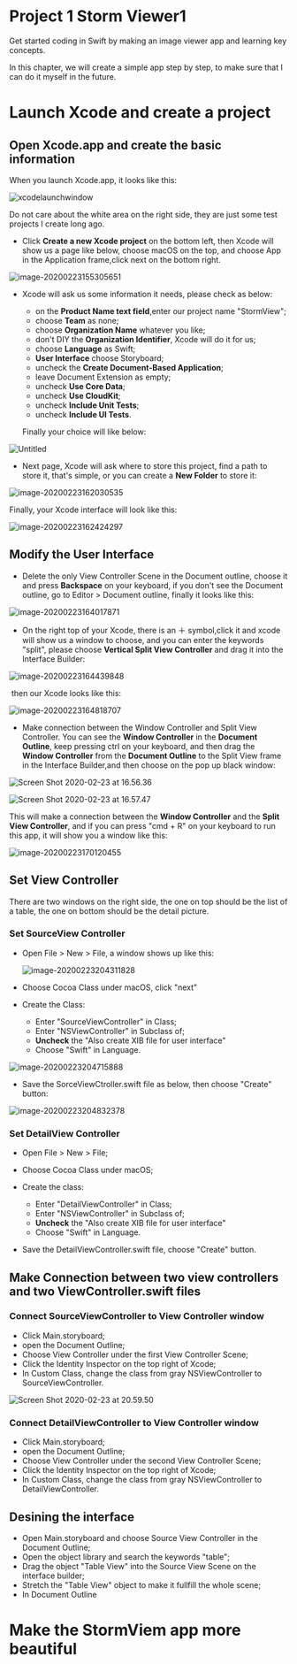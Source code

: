 # Project 1 Storm Viewer1

Get started coding in Swift by making an image viewer app and learning key concepts.

In this chapter, we will create a simple app step by step, to make sure that I can do it myself in the future.

# Launch Xcode and create a project

## Open Xcode.app and create the basic information

When you launch Xcode.app, it looks like this:

![xcodelaunchwindow](https://tva1.sinaimg.cn/large/0082zybpgy1gc6dr5y34tj30nk0ecmxx.jpg)

Do not care about the white area on the right side, they are just some test projects I create long ago.

- Click **Create a new Xcode project** on the bottom left, then Xcode will show us a page like below, choose macOS on the top, and choose App in the Application frame,click next on the bottom right.

![image-20200223155305651](https://tva1.sinaimg.cn/large/0082zybpgy1gc6dyok2a5j30ts0jrjw2.jpg) 

- Xcode will ask us some information it needs, please check as below:

  - on the **Product Name text field**,enter our project name "StormView"; 
  - choose **Team** as none;
  - choose **Organization Name** whatever you like;
  - don't DIY the **Organization Identifier**, Xcode will do it for us;
  - choose **Language** as Swift;
  - **User Interface** choose Storyboard;
  - uncheck the **Create Document-Based Application**;
  - leave Document Extension as empty;
  - uncheck **Use Core Data**;
  - uncheck **Use CloudKit**;
  - uncheck **Include Unit Tests**;
  - uncheck **Include UI Tests**.

  Finally your choice will like below:

![Untitled](https://tva1.sinaimg.cn/large/0082zybpgy1gc6enhylcqj30sk0ijmyb.jpg)

- Next page, Xcode will ask where to store this project, find a path to store it, that's simple, or you can create a **New Folder** to store it:

![image-20200223162030535](https://tva1.sinaimg.cn/large/0082zybpgy1gc6er9bv1oj30sk0ijq43.jpg)

Finally, your Xcode interface will look like this:

![image-20200223162424297](https://tva1.sinaimg.cn/large/0082zybpgy1gc6evazge2j31g40tqacv.jpg)

## Modify the User Interface

- Delete the only View Controller Scene in the Document outline, choose it and press **Backspace** on your keyboard, if you don't see the Document outline, go to Editor > Document outline, finally it looks like this:

![image-20200223164017871](https://tva1.sinaimg.cn/large/0082zybpgy1gc6fbvc046j31ek0u0ju9.jpg)

- On the right top of your Xcode, there is an ＋ symbol,click it and xcode will show us a window to choose, and you can enter the keywords "split", please choose **Vertical Split View Controller** and drag it into the Interface Builder:

![image-20200223164439848](https://tva1.sinaimg.cn/large/0082zybpgy1gc6fge023kj30k70f2wf7.jpg)

​	then our Xcode looks like this:

![image-20200223164818707](https://tva1.sinaimg.cn/large/0082zybpgy1gc6fk6vq6gj31fg0u0n0u.jpg)

- Make connection between the Window Controller and Split View Controller. You can see the **Window Controller** in the **Document Outline**, keep pressing ctrl on your keyboard, and then drag the **Window Controller** from the **Document Outline** to the Split View frame in the Interface Builder,and then choose on the pop up black window:

![Screen Shot 2020-02-23 at 16.56.36](https://tva1.sinaimg.cn/large/0082zybpgy1gc6ftba4frj31z40u04du.jpg)

![Screen Shot 2020-02-23 at 16.57.47](https://tva1.sinaimg.cn/large/0082zybpgy1gc6fu8ni06j30f30bk0t4.jpg)

This will make a connection between the **Window Controller** and the **Split View Controller**, and if you can press "cmd + R" on your keyboard to run this app, it will show you a window like this:

![image-20200223170120455](https://tva1.sinaimg.cn/large/0082zybpgy1gc6fxpz5wuj30qx0au0sr.jpg)

## Set View Controller

There are two windows on the right side, the one on top should be the list of a table, the one on bottom should be the detail picture.

### Set SourceView Controller

- Open File > New > File, a window shows up like this:

  ![image-20200223204311828](https://tva1.sinaimg.cn/large/0082zybpgy1gc6mcljo43j311e0kmtb4.jpg)

- Choose Cocoa Class under macOS, click "next"
- Create the Class:
  - Enter "SourceViewController" in Class;
  - Enter "NSViewController" in Subclass of;
  - **Uncheck** the "Also create XIB file for user interface"
  - Choose "Swift" in Language.

![image-20200223204715888](https://tva1.sinaimg.cn/large/0082zybpgy1gc6mgtrtxxj311e0km765.jpg)

- Save the SorceViewCtroller.swift file as below, then choose "Create" button:

![image-20200223204832378](https://tva1.sinaimg.cn/large/0082zybpgy1gc6mi4jvvnj311e0kmtas.jpg)

### Set DetailView Controller

- Open File > New > File;
- Choose Cocoa Class under macOS;
- Create the class:
  - Enter "DetailViewController" in Class;
  - Enter "NSViewController" in Subclass of;
  - **Uncheck** the "Also create XIB file for user interface"
  - Choose "Swift" in Language.

- Save the DetailViewController.swift file, choose "Create" button.

## Make Connection between two view controllers and two ViewController.swift files

### Connect SourceViewController to View Controller window

- Click Main.storyboard;
- open the Document Outline;
- Choose View Controller under the first View Controller Scene;
- Click the Identity Inspector on the top right of Xcode;
- In Custom Class, change the class from gray NSViewController to SourceViewController.

![Screen Shot 2020-02-23 at 20.59.50](https://tva1.sinaimg.cn/large/0082zybpgy1gc6n6d536ij31ff0u0786.jpg)

### Connect DetailViewController to View Controller window

- Click Main.storyboard;
- open the Document Outline;
- Choose View Controller under the second View Controller Scene;
- Click the Identity Inspector on the top right of Xcode;
- In Custom Class, change the class from gray NSViewController to DetailViewController.

## Desining the interface

- Open Main.storyboard and choose Source View Controller in the Document Outline;
- Open the object library and search the keywords "table";
- Drag the object "Table View" into the Source View Scene on the interface builder;
- Stretch the "Table View" object to make it fullfill the whole scene;
- In Document Outline























































































































































































































# Make the StormViem app more beautiful



































































































